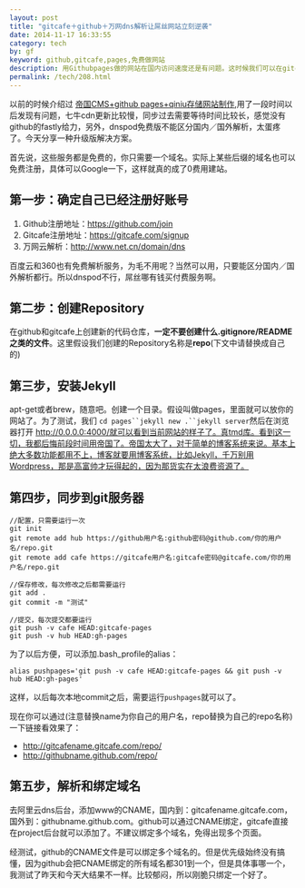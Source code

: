 ```yaml
---
layout: post
title: "gitcafe＋github＋万网dns解析让屌丝网站立刻逆袭"
date: 2014-11-17 16:33:55
category: tech
by: gf
keyword: github,gitcafe,pages,免费做网站
description: 用Githubpages做的网站在国内访问速度还是有问题。这时候我们可以在gitcafe也托管一份，配合dns解析，国内访问gitcafe；国外访问github。速度非常非常的快。屌丝网站访问速度马上飞起来。
permalink: /tech/208.html
---
```

以前的时候介绍过 [帝国CMS+github pages+qiniu存储网站制作][CMS_github pages_qiniu],用了一段时间以后发现有问题，七牛cdn更新比较慢，同步过去需要等待时间比较长，感觉没有github的fastly给力，另外，dnspod免费版不能区分国内／国外解析，太蛋疼了。今天分享一种升级版解决方案。

首先说，这些服务都是免费的，你只需要一个域名。实际上某些后缀的域名也可以免费注册，具体可以Google一下，这样就真的成了0费用建站。

## 第一步：确定自己已经注册好账号 ##

1.  Github注册地址：https://github.com/join
2.  Gitcafe注册地址：https://gitcafe.com/signup
3.  万网云解析：http://www.net.cn/domain/dns

百度云和360也有免费解析服务，为毛不用呢？当然可以用，只要能区分国内／国外解析都行。所以dnspod不行，屌丝哪有钱买付费服务啊。

## 第二步：创建Repository ##

在github和gitcafe上创建新的代码仓库，**一定不要创建什么.gitignore/README之类的文件**。这里假设我们创建的Repository名称是**repo**(下文中请替换成自己的)

## 第三步，安装Jekyll ##

apt-get或者brew，随意吧。创建一个目录。假设叫做pages，里面就可以放你的网站了。为了测试，我们 `cd pages``jekyll new .``jekyll server`然后在浏览器打开 http://0.0.0.0:4000/就可以看到当前网站的样子了。真tmd库。看到这一切，我都后悔前段时间用帝国了。帝国太大了，对于简单的博客系统来说。基本上绝大多数功能都用不上，博客就要用博客系统，比如Jekyll，千万别用Wordpress，那是高富帅才玩得起的，因为那货实在太浪费资源了。

## 第四步，同步到git服务器 ##

``````````
//配置，只需要运行一次
git init
git remote add hub https://github用户名:github密码@github.com/你的用户名/repo.git
git remote add cafe https://gitcafe用户名:gitcafe密码@gitcafe.com/你的用户名/repo.git

//保存修改，每次修改之后都需要运行
git add .
git commit -m "测试"

//提交，每次提交都要运行
git push -v cafe HEAD:gitcafe-pages
git push -v hub HEAD:gh-pages
``````````

为了以后方便，可以添加.bash\_profile的alias：

``````````
alias pushpages='git push -v cafe HEAD:gitcafe-pages && git push -v hub HEAD:gh-pages'
``````````

这样，以后每次本地commit之后，需要运行`pushpages`就可以了。

现在你可以通过(注意替换name为你自己的用户名，repo替换为自己的repo名称)一下链接看效果了：

 *  http://gitcafename.gitcafe.com/repo/
 *  http://githubname.github.com/repo/

## 第五步，解析和绑定域名 ##

去阿里云dns后台，添加www的CNAME，国内到：gitcafename.gitcafe.com，国外到：githubname.github.com。github可以通过CNAME绑定，gitcafe直接在project后台就可以添加了。不建议绑定多个域名，免得出现多个页面。

经测试，github的CNAME文件是可以绑定多个域名的。但是优先级始终没有搞懂，因为github会把CNAME绑定的所有域名都301到一个，但是具体事哪一个，我测试了昨天和今天大结果不一样。比较郁闷，所以刚脆只绑定一个好了。


[CMS_github pages_qiniu]: http://www.gfzj.us/tech/116.html